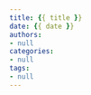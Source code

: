 ```yaml
---
title: {{ title }}
date: {{ date }}
authors:
- null
categories: 
- null
tags:
- null
---
```


<!-- more -->